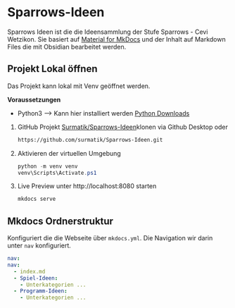 # Sparrows-Ideen
Sparrows Ideen ist die die Ideensammlung der Stufe Sparrows - Cevi Wetzikon. Sie basiert auf [Material for MkDocs](https://squidfunk.github.io/mkdocs-material/) und der Inhalt auf Markdown Files die mit Obsidian bearbeitet werden.

## Projekt Lokal öffnen
Das Projekt kann lokal mit Venv geöffnet werden.

**Voraussetzungen**
- Python3 --> Kann hier installiert werden [Python Downloads](https://www.python.org/downloads/windows/)

1. GitHub Projekt [Surmatik/Sparrows-Ideen](https://github.com/surmatik/Sparrows-Ideen.git)klonen via Github Desktop oder
   ```sh
   https://github.com/surmatik/Sparrows-Ideen.git
   ```
2. Aktivieren der virtuellen Umgebung
   ```Powershell
   python -m venv venv
   venv\Scripts\Activate.ps1
   ```
3. Live Preview unter http://localhost:8080 starten
   ```sh
   mkdocs serve
   ```

## Mkdocs Ordnerstruktur
Konfiguriert die die Webseite über `mkdocs.yml`. Die Navigation wir darin unter `nav` konfiguriert.
```yaml
nav:
nav:
  - index.md
  - Spiel-Ideen:
    - Unterkategorien ...
  - Programm-Ideen:
    - Unterkategorien ...
```
